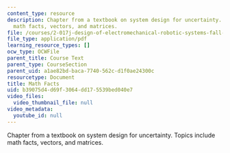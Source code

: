 ```yaml
---
content_type: resource
description: Chapter from a textbook on system design for uncertainty. Topics include
  math facts, vectors, and matrices.
file: /courses/2-017j-design-of-electromechanical-robotic-systems-fall-2009/b39075d4d69f3064dd175539bed040e7_MIT2_017JF09_ch13.pdf
file_type: application/pdf
learning_resource_types: []
ocw_type: OCWFile
parent_title: Course Text
parent_type: CourseSection
parent_uid: a1ae82bd-baca-7740-562c-d1f0ae24300c
resourcetype: Document
title: Math Facts
uid: b39075d4-d69f-3064-dd17-5539bed040e7
video_files:
  video_thumbnail_file: null
video_metadata:
  youtube_id: null
---
```

Chapter from a textbook on system design for uncertainty. Topics include math facts, vectors, and matrices.

